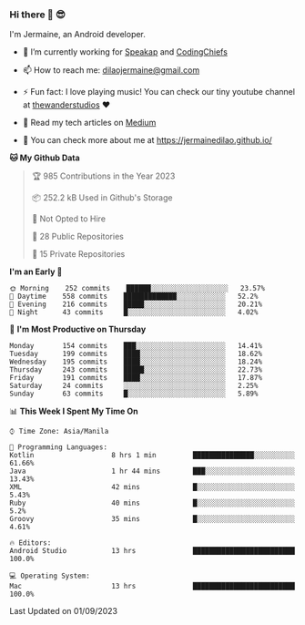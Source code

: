 ### Hi there 👋 😎
I'm Jermaine, an Android developer.

- 🔭 I’m currently working for [Speakap](https://www.speakap.com/) and [CodingChiefs](https://codingchiefs.com/en/)

- 📫 How to reach me: dilaojermaine@gmail.com

- ⚡ Fun fact: I love playing music! You can check our tiny youtube channel at [thewanderstudios](https://www.youtube.com/thewanderstudios) ♥️

- 📖 Read my tech articles on [Medium](https://jermainedilao.medium.com/)

- 👀 You can check more about me at https://jermainedilao.github.io/

<!--
**jermainedilao/jermainedilao** is a ✨ _special_ ✨ repository because its `README.md` (this file) appears on your GitHub profile.

Here are some ideas to get you started:

- 🔭 I’m currently working on ...
- 🌱 I’m currently learning ...
- 👯 I’m looking to collaborate on ...
- 🤔 I’m looking for help with ...
- 💬 Ask me about ...
- 📫 How to reach me: ...
- 😄 Pronouns: ...
- ⚡ Fun fact: ...
-->

<!--START_SECTION:waka-->
**🐱 My Github Data** 

> 🏆 985 Contributions in the Year 2023
 > 
> 📦 252.2 kB Used in Github's Storage 
 > 
> 🚫 Not Opted to Hire
 > 
> 📜 28 Public Repositories 
 > 
> 🔑 15 Private Repositories  
 > 
**I'm an Early 🐤** 

```text
🌞 Morning    252 commits    ██████░░░░░░░░░░░░░░░░░░░   23.57% 
🌆 Daytime    558 commits    █████████████░░░░░░░░░░░░   52.2% 
🌃 Evening    216 commits    █████░░░░░░░░░░░░░░░░░░░░   20.21% 
🌙 Night      43 commits     █░░░░░░░░░░░░░░░░░░░░░░░░   4.02%

```
📅 **I'm Most Productive on Thursday** 

```text
Monday       154 commits    ███░░░░░░░░░░░░░░░░░░░░░░   14.41% 
Tuesday      199 commits    ████░░░░░░░░░░░░░░░░░░░░░   18.62% 
Wednesday    195 commits    ████░░░░░░░░░░░░░░░░░░░░░   18.24% 
Thursday     243 commits    █████░░░░░░░░░░░░░░░░░░░░   22.73% 
Friday       191 commits    ████░░░░░░░░░░░░░░░░░░░░░   17.87% 
Saturday     24 commits     ░░░░░░░░░░░░░░░░░░░░░░░░░   2.25% 
Sunday       63 commits     █░░░░░░░░░░░░░░░░░░░░░░░░   5.89%

```


📊 **This Week I Spent My Time On** 

```text
⌚︎ Time Zone: Asia/Manila

💬 Programming Languages: 
Kotlin                   8 hrs 1 min         ███████████████░░░░░░░░░░   61.66% 
Java                     1 hr 44 mins        ███░░░░░░░░░░░░░░░░░░░░░░   13.43% 
XML                      42 mins             █░░░░░░░░░░░░░░░░░░░░░░░░   5.43% 
Ruby                     40 mins             █░░░░░░░░░░░░░░░░░░░░░░░░   5.2% 
Groovy                   35 mins             █░░░░░░░░░░░░░░░░░░░░░░░░   4.61%

🔥 Editors: 
Android Studio           13 hrs              █████████████████████████   100.0%

💻 Operating System: 
Mac                      13 hrs              █████████████████████████   100.0%

```


 Last Updated on 01/09/2023
<!--END_SECTION:waka-->
